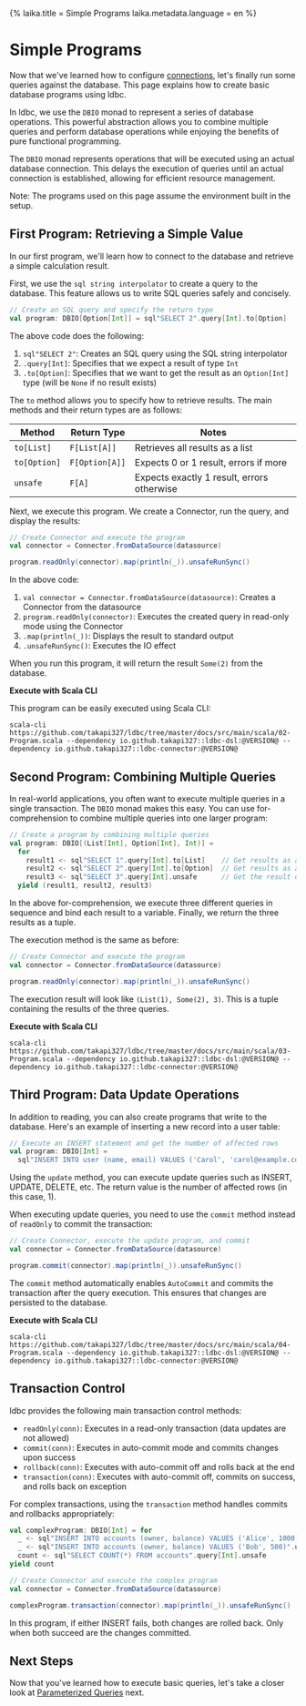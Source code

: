 {%
  laika.title = Simple Programs
  laika.metadata.language = en
%}

# Simple Programs

Now that we've learned how to configure [connections](/en/tutorial/Connection.md), let's finally run some queries against the database. This page explains how to create basic database programs using ldbc.

In ldbc, we use the `DBIO` monad to represent a series of database operations. This powerful abstraction allows you to combine multiple queries and perform database operations while enjoying the benefits of pure functional programming.

The `DBIO` monad represents operations that will be executed using an actual database connection. This delays the execution of queries until an actual connection is established, allowing for efficient resource management.

Note: The programs used on this page assume the environment built in the setup.

## First Program: Retrieving a Simple Value

In our first program, we'll learn how to connect to the database and retrieve a simple calculation result.

First, we use the `sql string interpolator` to create a query to the database. This feature allows us to write SQL queries safely and concisely.

```scala 3
// Create an SQL query and specify the return type
val program: DBIO[Option[Int]] = sql"SELECT 2".query[Int].to[Option]
```

The above code does the following:

1. `sql"SELECT 2"`: Creates an SQL query using the SQL string interpolator
2. `.query[Int]`: Specifies that we expect a result of type `Int`
3. `.to[Option]`: Specifies that we want to get the result as an `Option[Int]` type (will be `None` if no result exists)

The `to` method allows you to specify how to retrieve results. The main methods and their return types are as follows:

| Method       | Return Type    | Notes                        |
|--------------|----------------|------------------------------|
| `to[List]`   | `F[List[A]]`   | Retrieves all results as a list |
| `to[Option]` | `F[Option[A]]` | Expects 0 or 1 result, errors if more |
| `unsafe`     | `F[A]`         | Expects exactly 1 result, errors otherwise |

Next, we execute this program. We create a Connector, run the query, and display the results:

```scala 3
// Create Connector and execute the program
val connector = Connector.fromDataSource(datasource)

program.readOnly(connector).map(println(_)).unsafeRunSync()
```

In the above code:

1. `val connector = Connector.fromDataSource(datasource)`: Creates a Connector from the datasource
2. `program.readOnly(connector)`: Executes the created query in read-only mode using the Connector
3. `.map(println(_))`: Displays the result to standard output
4. `.unsafeRunSync()`: Executes the IO effect

When you run this program, it will return the result `Some(2)` from the database.

**Execute with Scala CLI**

This program can be easily executed using Scala CLI:

```shell
scala-cli https://github.com/takapi327/ldbc/tree/master/docs/src/main/scala/02-Program.scala --dependency io.github.takapi327::ldbc-dsl:@VERSION@ --dependency io.github.takapi327::ldbc-connector:@VERSION@
```

## Second Program: Combining Multiple Queries

In real-world applications, you often want to execute multiple queries in a single transaction. The `DBIO` monad makes this easy. You can use for-comprehension to combine multiple queries into one larger program:

```scala 3
// Create a program by combining multiple queries
val program: DBIO[(List[Int], Option[Int], Int)] =
  for
    result1 <- sql"SELECT 1".query[Int].to[List]    // Get results as a list
    result2 <- sql"SELECT 2".query[Int].to[Option]  // Get results as an Option
    result3 <- sql"SELECT 3".query[Int].unsafe      // Get the result directly
  yield (result1, result2, result3)
```

In the above for-comprehension, we execute three different queries in sequence and bind each result to a variable. Finally, we return the three results as a tuple.

The execution method is the same as before:

```scala 3
// Create Connector and execute the program
val connector = Connector.fromDataSource(datasource)

program.readOnly(connector).map(println(_)).unsafeRunSync()
```

The execution result will look like `(List(1), Some(2), 3)`. This is a tuple containing the results of the three queries.

**Execute with Scala CLI**

```shell
scala-cli https://github.com/takapi327/ldbc/tree/master/docs/src/main/scala/03-Program.scala --dependency io.github.takapi327::ldbc-dsl:@VERSION@ --dependency io.github.takapi327::ldbc-connector:@VERSION@
```

## Third Program: Data Update Operations

In addition to reading, you can also create programs that write to the database. Here's an example of inserting a new record into a user table:

```scala 3
// Execute an INSERT statement and get the number of affected rows
val program: DBIO[Int] =
  sql"INSERT INTO user (name, email) VALUES ('Carol', 'carol@example.com')".update
```

Using the `update` method, you can execute update queries such as INSERT, UPDATE, DELETE, etc. The return value is the number of affected rows (in this case, 1).

When executing update queries, you need to use the `commit` method instead of `readOnly` to commit the transaction:

```scala 3
// Create Connector, execute the update program, and commit
val connector = Connector.fromDataSource(datasource)

program.commit(connector).map(println(_)).unsafeRunSync()
```

The `commit` method automatically enables `AutoCommit` and commits the transaction after the query execution. This ensures that changes are persisted to the database.

**Execute with Scala CLI**

```shell
scala-cli https://github.com/takapi327/ldbc/tree/master/docs/src/main/scala/04-Program.scala --dependency io.github.takapi327::ldbc-dsl:@VERSION@ --dependency io.github.takapi327::ldbc-connector:@VERSION@
```

## Transaction Control

ldbc provides the following main transaction control methods:

- `readOnly(conn)`: Executes in a read-only transaction (data updates are not allowed)
- `commit(conn)`: Executes in auto-commit mode and commits changes upon success
- `rollback(conn)`: Executes with auto-commit off and rolls back at the end
- `transaction(conn)`: Executes with auto-commit off, commits on success, and rolls back on exception

For complex transactions, using the `transaction` method handles commits and rollbacks appropriately:

```scala 3
val complexProgram: DBIO[Int] = for
  _ <- sql"INSERT INTO accounts (owner, balance) VALUES ('Alice', 1000)".update
  _ <- sql"INSERT INTO accounts (owner, balance) VALUES ('Bob', 500)".update
  count <- sql"SELECT COUNT(*) FROM accounts".query[Int].unsafe
yield count

// Create Connector and execute the complex program
val connector = Connector.fromDataSource(datasource)

complexProgram.transaction(connector).map(println(_)).unsafeRunSync()
```

In this program, if either INSERT fails, both changes are rolled back. Only when both succeed are the changes committed.

## Next Steps

Now that you've learned how to execute basic queries, let's take a closer look at [Parameterized Queries](/en/tutorial/Parameterized-Queries.md) next.
